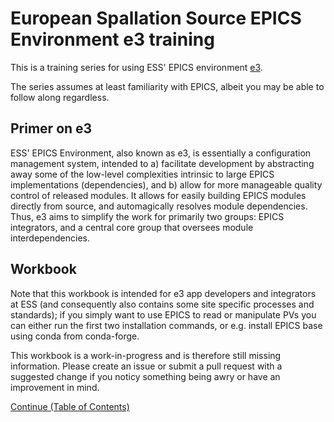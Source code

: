 # European Spallation Source EPICS Environment e3 training

This is a training series for using ESS' EPICS environment [e3](https://github.com/icshwi/e3). 

The series assumes at least familiarity with EPICS, albeit you may be able to follow along regardless.

## Primer on e3

ESS' EPICS Environment, also known as e3, is essentially a configuration management system, intended to a) facilitate development by abstracting away some of the low-level complexities intrinsic to large EPICS implementations (dependencies), and b) allow for more manageable quality control of released modules. It allows for easily building EPICS modules directly from source, and automagically resolves module dependencies. Thus, e3 aims to simplify the work for primarily two groups: EPICS integrators, and a central core group that oversees module interdependencies.

## Workbook

Note that this workbook is intended for e3 app developers and integrators at ESS (and consequently also contains some site specific processes and standards); if you simply want to use EPICS to read or manipulate PVs you can either run the first two installation commands, or e.g. install EPICS base using conda from conda-forge.

This workbook is a work-in-progress and is therefore still missing information. Please create an issue or submit a pull request with a suggested change if you noticy something being awry or have an improvement in mind.

[Continue (Table of Contents)](workbook/README.md)
